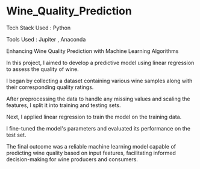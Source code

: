 # Wine_Quality_Prediction

Tech Stack Used : Python

Tools Used : Jupiter , Anaconda 

 Enhancing Wine Quality Prediction with Machine Learning Algorithms

 In this project,  I aimed to develop a predictive model using linear regression to assess the quality of wine. 
 
 I began by collecting a dataset containing various wine samples along with their corresponding quality ratings.
 
 After preprocessing the data to handle any missing values and scaling the features, I split it into training and testing sets. 
 
 Next, I applied linear regression to train the model on the training data.
 
 I fine-tuned the model's parameters and evaluated its performance on the test set.
 
 The final outcome was a reliable machine learning model capable of predicting wine quality based on input features, facilitating informed decision-making for wine producers and consumers.
